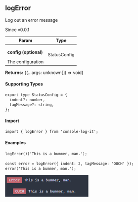 <h2>logError</h2>
<p>Log out an error message</p>
<p>Since v0.0.1</p>
<table>
      <thead>
      <tr>
        <th>Param</th>
        <th>Type</th></tr>
      </thead>
      <tbody><tr><td><p><b>config <span>(optional)</span></b></p>The configuration</td><td>StatusConfig</td></tr></tbody>
    </table><p><b>Returns:</b> {(...args: unknown[]) =&gt; void}</p><h4>Supporting Types</h4>

```
export type StatusConfig = {
  indent?: number,
  tagMessage?: string,
};
```
<h4>Import</h4>

```
import { logError } from 'console-log-it';
```

  <h4>Examples</h4>


```    
logError()('This is a bummer, man.');

const error = logError({ indent: 2, tagMessage: 'OUCH' });
error('This is a bummer, man.');
```



![Status Logs](../../dist/images/logError.png)



    